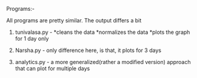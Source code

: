 Programs:-

All programs are pretty similar. The output differs a bit

1. tunivalasa.py - *cleans the data
		   *normalizes the data
		   *plots the graph for 1 day only

2. Narsha.py - only difference here, is that, it plots for 3 days
3. analytics.py - a more generalized(rather a modified version) approach that can 
		  plot for multiple days